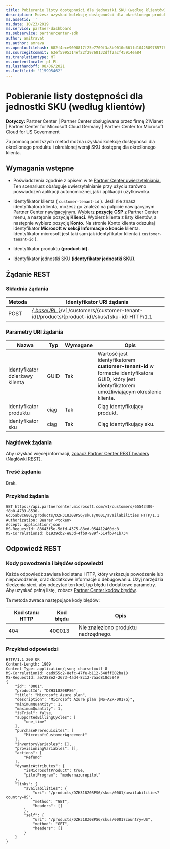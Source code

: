 ```yaml
---
title: Pobieranie listy dostępności dla jednostki SKU (według klientów)
description: Możesz uzyskać kolekcję dostępności dla określonego produktu i jednostki SKU przez klienta przy użyciu identyfikatorów klienta, produktu i jednostki SKU.
ms.assetid: ''
ms.date: 10/23/2019
ms.service: partner-dashboard
ms.subservice: partnercenter-sdk
author: amitravat
ms.author: amrava
ms.openlocfilehash: 682f4ece9098817f25e7709f3a8b9010d661fd1042589785778f5c434c37ed8e
ms.sourcegitcommit: 63ef5995314ef22f29768132dff2acf45914ea84
ms.translationtype: MT
ms.contentlocale: pl-PL
ms.lasthandoff: 08/06/2021
ms.locfileid: "115995462"
---
```

# <a name="get-a-list-of-availabilities-for-a-sku-by-customer"></a>Pobieranie listy dostępności dla jednostki SKU (według klientów)

**Dotyczy:** Partner Center | Partner Center obsługiwana przez firmę 21Vianet | Partner Center for Microsoft Cloud Germany | Partner Center for Microsoft Cloud for US Government

Za pomocą poniższych metod można uzyskać kolekcję dostępności dla określonego produktu i określonej wersji SKU dostępną dla określonego klienta.

## <a name="prerequisites"></a>Wymagania wstępne

- Poświadczenia zgodnie z opisem w te [Partner Center uwierzytelniania.](partner-center-authentication.md) Ten scenariusz obsługuje uwierzytelnianie przy użyciu zarówno poświadczeń aplikacji autonomicznej, jak i aplikacji i użytkownika.

- Identyfikator klienta ( `customer-tenant-id` ). Jeśli nie znasz identyfikatora klienta, możesz go znaleźć na pulpicie nawigacyjnym Partner Center [nawigacyjnym](https://partner.microsoft.com/dashboard). Wybierz **pozycję CSP** z Partner Center menu, a następnie pozycję **Klienci.** Wybierz klienta z listy klientów, a następnie wybierz pozycję **Konto**. Na stronie Konto klienta odszukaj identyfikator **Microsoft w** **sekcji Informacje o koncie** klienta. Identyfikator microsoft jest taki sam jak identyfikator klienta ( `customer-tenant-id` ).

- Identyfikator produktu **(product-id).**

- Identyfikator jednostki SKU **(identyfikator jednostki SKU).**

## <a name="rest-request"></a>Żądanie REST

### <a name="request-syntax"></a>Składnia żądania

| Metoda | Identyfikator URI żądania                                                                                                                 |
|--------|-----------------------------------------------------------------------------------------------------------------------------|
| POST   | [*\{ baseURL \}*](partner-center-rest-urls.md)/v1/customers/{customer-tenant-id}/products/{product-id}/skus/{sku-id} HTTP/1.1 |

### <a name="request-uri-parameters"></a>Parametry URI żądania

| Nazwa               | Typ | Wymagane | Opis                                                                                 |
|--------------------|------|----------|---------------------------------------------------------------------------------------------|
| identyfikator dzierżawy klienta | GUID | Tak | Wartość jest identyfikatorem **customer-tenant-id** w formacie identyfikatora GUID, który jest identyfikatorem umożliwiającym określenie klienta. |
| identyfikator produktu | ciąg | Tak | Ciąg identyfikujący produkt. |
| identyfikator sku | ciąg | Tak | Ciąg identyfikujący sku. |

### <a name="request-header"></a>Nagłówek żądania

Aby uzyskać więcej informacji, [zobacz Partner Center REST headers (Nagłówki REST).](headers.md)

### <a name="request-body"></a>Treść żądania

Brak.

### <a name="request-example"></a>Przykład żądania

```http
GET https://api.partnercenter.microsoft.com/v1/customers/65543400-f8b0-4783-8530-6d35ab8c6801/products/DZH318Z0BPS6/skus/0001/availabilities HTTP/1.1
Authorization: Bearer <token>
Accept: application/json
MS-RequestId: 83643f5e-5dfd-4375-88ed-054412460dc8
MS-CorrelationId: b1939cb2-e83d-4fb0-989f-514fb741b734
```

## <a name="rest-response"></a>Odpowiedź REST

### <a name="response-success-and-error-codes"></a>Kody powodzenia i błędów odpowiedzi

Każda odpowiedź zawiera kod stanu HTTP, który wskazuje powodzenie lub niepowodzenie, oraz dodatkowe informacje o debugowaniu. Użyj narzędzia śledzenia sieci, aby odczytać ten kod, typ błędu i dodatkowe parametry. Aby uzyskać pełną listę, zobacz [Partner Center kodów błędów](error-codes.md).

Ta metoda zwraca następujące kody błędów:

| Kod stanu HTTP | Kod błędu | Opis |
|------------------|------------|-------------|
| 404 | 400013 | Nie znaleziono produktu nadrzędnego. |

### <a name="response-example"></a>Przykład odpowiedzi

```http
HTTP/1.1 200 OK
Content-Length: 1909
Content-Type: application/json; charset=utf-8
MS-CorrelationId: cad955c2-8efc-47fe-b112-548ff002ba18
MS-RequestId: ae7288e2-2673-4ad4-8c12-7aad818d5949
{
    "id": "0001",
    "productId": "DZH318Z0BPS6",
    "title": "Microsoft Azure plan",
    "description": "Microsoft Azure plan (MS-AZR-0017G)",
    "minimumQuantity": 1,
    "maximumQuantity": 1,
    "isTrial": false,
    "supportedBillingCycles": [
        "one_time"
    ],
    "purchasePrerequisites": [
        "MicrosoftCustomerAgreement"
    ],
    "inventoryVariables": [],
    "provisioningVariables": [],
    "actions": [
        "Refund"
    ],
    "dynamicAttributes": {
        "isMicrosoftProduct": true,
        "pilotProgram": "modernazurepilot"
    },
    "links": {
        "availabilities": {
            "uri": "/products/DZH318Z0BPS6/skus/0001/availabilities?country=US",
            "method": "GET",
            "headers": []
        },
        "self": {
            "uri": "/products/DZH318Z0BPS6/skus/0001?country=US",
            "method": "GET",
            "headers": []
        }
    }
}
```
